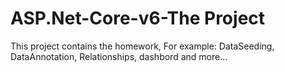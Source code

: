 # ASP.Net-Core-v6-The Project
This project contains the homework,
For example:
DataSeeding, DataAnnotation, Relationships, dashbord and more...
